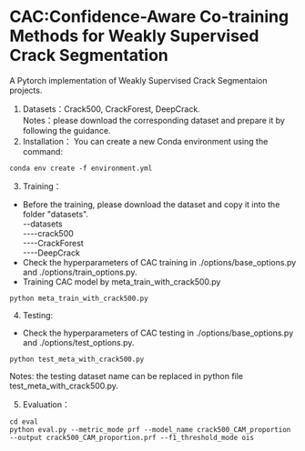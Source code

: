 # CAC:Confidence-Aware Co-training Methods for Weakly Supervised Crack Segmentation 

​A Pytorch implementation of Weakly Supervised Crack Segmentaion projects.

1. Datasets：Crack500, CrackForest, DeepCrack. <br>
Notes：please download the corresponding dataset and prepare it by following the guidance.
2. Installation：
You can create a new Conda environment using the command:

``` 
conda env create -f environment.yml
```
3. Training：
- Before the training, please download the dataset and copy it into the folder "datasets".<br>
--datasets<br>
----crack500<br>
----CrackForest<br>
----DeepCrack<br>
- Check the hyperparameters of CAC training in ./options/base_options.py and ./options/train_options.py.
- Training CAC model by meta_train_with_crack500.py
``` 
python meta_train_with_crack500.py
```
4. Testing:
- Check the hyperparameters of CAC testing in ./options/base_options.py and ./options/test_options.py.
``` 
python test_meta_with_crack500.py
```
Notes: the testing dataset name can be replaced in python file test_meta_with_crack500.py.<br>

5. Evaluation：

``` 
cd eval
python eval.py --metric_mode prf --model_name crack500_CAM_proportion --output crack500_CAM_proportion.prf --f1_threshold_mode ois
```

